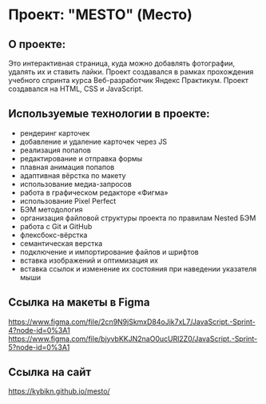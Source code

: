 # Проект: "MESTO" (Место)

## О проекте: ##
Это интерактивная страница, куда можно добавлять фотографии, удалять их и ставить лайки. Проект создавался в рамках прохождения учебного спринта курса Веб-разработчик Яндекс Практикум. Проект создавался на HTML, CSS и JavaScript.

## Используемые технологии в проекте:<br>
* рендеринг карточек<br>
* добавление и удаление карточек через JS<br>
* реализация попапов<br>
* редактирование и отправка формы<br>
* плавная анимация попапов<br>
* aдаптивная вёрстка по макету<br>
* использование медиа-запросов<br>
* работа в графическом редакторе «Фигма»
* использование Pixel Perfect<br>
* БЭМ методология<br>
* организация файловой структуры проекта по правилам Nested БЭМ<br>
* работа с Git и GitHub<br>
* флексбокс-вёрстка<br>
* семантическая верстка<br>
* подключение и импортирование файлов и шрифтов<br>
* вставка изображений и оптимизация их<br>
* вставка ссылок и изменение их состояния при наведении указателя мыши<br>

## Ссылка на макеты в Figma ##
https://www.figma.com/file/2cn9N9jSkmxD84oJik7xL7/JavaScript.-Sprint-4?node-id=0%3A1
https://www.figma.com/file/bjyvbKKJN2naO0ucURl2Z0/JavaScript.-Sprint-5?node-id=0%3A1

## Ссылка на сайт ##
https://kybikn.github.io/mesto/





